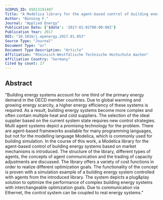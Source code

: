 ```yaml
---
SCOPUS_ID: 85013191407
Title: "A Modelica library for the agent-based control of building energy systems"
Author: "Bünning F."
Journal: "Applied Energy"
Publication Date: {'$date': '2017-01-01T00:00:00Z'}
Publication Year: 2017
DOI: "10.1016/j.apenergy.2017.01.053"
Source Type: "Journal"
Document Type: "ar"
Document Type Description: "Article"
Affiliation: "Rheinisch-Westfälische Technische Hochschule Aachen"
Affiliation Country: "Germany"
Cited by count: 27
---
```


## Abstract
"Building energy systems account for one third of the primary energy demand in the OECD member countries. Due to global warming and growing energy scarcity, a higher energy efficiency of these systems is required. As a result, building energy systems become more complex and often contain multiple heat and cold suppliers. The selection of the ideal supplier based on the current system state requires new control strategies. Multi agent systems depict a promising technology for the problem. There are agent-based frameworks available for many programming languages, but not for the modelling language Modelica, which is commonly used for building simulation. In the course of this work, a Modelica library for the agent-based control of building energy systems based on market mechanisms is introduced. The structure of the library, different types of agents, the concepts of agent communication and the trading of capacity adjustments are discussed. The library offers a variety of cost functions in order to realize different optimization goals. The functionality of the concept is proven with a simulation example of a building energy system controlled with agents from the introduced library. The system depicts a plug&play solution to optimize the performance of complex building energy systems with interchangeable optimization goals. Due to communication via Ethernet, the control system can be coupled to real energy systems."
